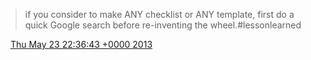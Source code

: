 > if you consider to make ANY checklist or ANY template, first do a quick Google search before re\-inventing the wheel\.\#lessonlearned

<img src="../../media/tweet.ico" width="12" /> [Thu May 23 22:36:43 +0000 2013](https://twitter.com/DromerDenker/status/337698637033385984)